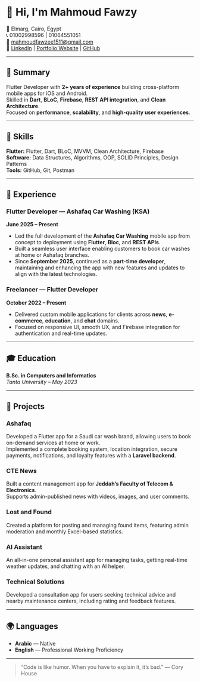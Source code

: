 # 👋 Hi, I'm Mahmoud Fawzy  

📍 Elmarg, Cairo, Egypt  
📞 01002998596 | 01064551051  
📧 [mahmoudfawzee1511@gmail.com](mailto:mahmoudfawzee1511@gmail.com)  
🔗 [LinkedIn](https://www.linkedin.com/in/mahmoud-fawzee-08b196225/) | [Portfolio Website](https://mahmoudfawzee.github.io/portfolio/) | [GitHub](https://github.com/mahmoudFawzee)

---

## 🚀 Summary  
Flutter Developer with **2+ years of experience** building cross-platform mobile apps for iOS and Android.  
Skilled in **Dart**, **BLoC**, **Firebase**, **REST API integration**, and **Clean Architecture**.  
Focused on **performance**, **scalability**, and **high-quality user experiences**.

---

## 🧠 Skills  

**Flutter:** Flutter, Dart, BLoC, MVVM, Clean Architecture, Firebase  
**Software:** Data Structures, Algorithms, OOP, SOLID Principles, Design Patterns  
**Tools:** GitHub, Git, Postman  

---

## 💼 Experience  

### **Flutter Developer — Ashafaq Car Washing (KSA)**  
**June 2025 – Present**  
- Led the full development of the **Ashafaq Car Washing** mobile app from concept to deployment using **Flutter**, **Bloc**, and **REST APIs**.  
- Built a seamless user interface enabling customers to book car washes at home or Ashafaq branches.  
- Since **September 2025**, continued as a **part-time developer**, maintaining and enhancing the app with new features and updates to align with the latest technologies.  

### **Freelancer — Flutter Developer**  
**October 2022 – Present**  
- Delivered custom mobile applications for clients across **news**, **e-commerce**, **education**, and **chat** domains.  
- Focused on responsive UI, smooth UX, and Firebase integration for authentication and real-time updates.  

---

## 🎓 Education  

**B.Sc. in Computers and Informatics**  
*Tanta University – May 2023*

---

## 📱 Projects  

### **Ashafaq**  
Developed a Flutter app for a Saudi car wash brand, allowing users to book on-demand services at home or work.  
Implemented a complete booking system, location integration, secure payments, notifications, and loyalty features with a **Laravel backend**.

### **CTE News**  
Built a content management app for **Jeddah’s Faculty of Telecom & Electronics**.  
Supports admin-published news with videos, images, and user comments.

### **Lost and Found**  
Created a platform for posting and managing found items, featuring admin moderation and monthly Excel-based statistics.

### **AI Assistant**  
An all-in-one personal assistant app for managing tasks, getting real-time weather updates, and chatting with an AI helper.

### **Technical Solutions**  
Developed a consultation app for users seeking technical advice and nearby maintenance centers, including rating and feedback features.

---

## 🌍 Languages  
- **Arabic** — Native  
- **English** — Professional Working Proficiency  

---

> “Code is like humor. When you have to explain it, it’s bad.” — Cory House  
